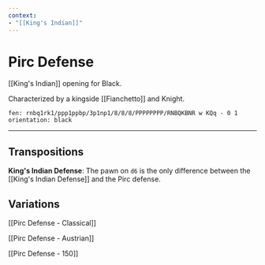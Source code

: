```yaml
---
context:
- "[[King's Indian]]"
---
```


# Pirc Defense

[[King's Indian]] opening for Black.

Characterized by a kingside [[Fianchetto]] and Knight.

```chesser
fen: rnbq1rk1/ppp1ppbp/3p1np1/8/8/8/PPPPPPPP/RNBQKBNR w KQq - 0 1
orientation: black
```

---

## Transpositions

**King's Indian Defense**: The pawn on `d6` is the only difference between the [[King's Indian Defense]] and the Pirc defense.

## Variations

[[Pirc Defense - Classical]]

[[Pirc Defense - Austrian]]

[[Pirc Defense - 150]]
